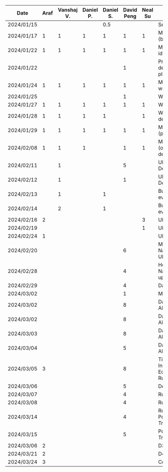 | Date       |  Araf     | Vanshaj V. | Daniel P. | Daniel S. | David Peng |  Neal Su   | Task       |
| ---------- | --------- | --------- | --------- | --------- |------------|------------| ---------- | 
| 2024/01/15 |           |           |           | 0.5       |            |            | Setup repo |
| 2024/01/17 | 1         | 1         | 1         | 1         |  1         | 1          | Meeting (brainstorming) |
| 2024/01/22 | 1         | 1         | 1         | 1         |  1         | 1          | Meeting (finalize ideas) |
| 2024/01/22 |           |           |           |           |  1         |            | Preliminary design and planning |
| 2024/01/24 | 1         | 1         | 1         | 1         |  1         | 1          | Meeting (start writing proposal) |
| 2024/01/25 |           |           |           |           |  1         |            | Work on proposal |
| 2024/01/27 | 1         | 1         | 1         | 1         |  1         | 1          | Work on proposal |
| 2024/01/28 | 1         | 1         | 1         | 1         |            | 1          | Work on proposal details |
| 2024/01/29 | 1         | 1         | 1         | 1         |  1         | 1          | Meeting (proposal) |
| 2024/02/08 | 1         | 1         | 1         |           |  1         | 1          | Meeting (organization & design)|
| 2024/02/11 |           | 1         |           |           |  5         |            | UML/Architectural Design |
| 2024/02/12 |           | 1         |           |           |  1         |            | UML/Architectural Design |
| 2024/02/13 |           | 1         |           | 1         |            |            | Buddy team evaluation |
| 2024/02/14 |           | 2         |           | 1         |            |            | Buddy team evaluation |
| 2024/02/16 | 2         |           |           |           |            | 3          | UI Design |
| 2024/02/19 |           |           |           |           |            | 1          | UI Design |
| 2024/02/24 | 1         |           |           |           |            |            | UI Design |
| 2024/02/20 |           |           |           |           | 6          |            | Models, Navigation, App UI |
| 2024/02/28 |           |           |           |           | 4          |            | Home, Navigation, Model updates |
| 2024/02/29 |           |           |           |           | 4          |            | Data layer |
| 2024/03/02 |           |           |           |           | 1          |            | Meeting|
| 2024/03/02 |           |           |           |           | 8          |            | Data layer, View All Active |
| 2024/03/02 |           |           |           |           | 8          |            | Data layer, View All Active |
| 2024/03/03 |           |           |           |           | 8          |            | Data layer, View All Active |
| 2024/03/04 |           |           |           |           | 5          |            | Data layer, View All Active |
| 2024/03/05 | 3         |           |           |           | 8          |            | Timer Job & Instance Lists, Edit Timer Job, Run Timer |
| 2024/03/06 |           |           |           |           | 5          |            | Debugging |
| 2024/03/07 |           |           |           |           | 4          |            | Run Timer |
| 2024/03/08 |           |           |           |           | 4          |            | Run Timer |
| 2024/03/14 |           |           |           |           | 4          |            | Run Timer, Polishes to Timer Tracking |
| 2024/03/15 |           |           |           |           | 5          |            | Polishes to Timer Tracking |
| 2024/03/06 | 2         |           |           |           |            |            | D3 |
| 2024/03/21 | 2         |           |           |           |            |            | D4 |
| 2024/03/24 | 3         |           |           |           |            |            | Counter Job List |

